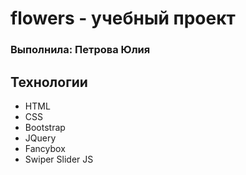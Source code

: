 # flowers - учебный проект
### Выполнила: Петрова Юлия
## Технологии
- HTML
- CSS
- Bootstrap
- JQuery
- Fancybox
- Swiper Slider JS
